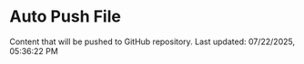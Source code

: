 # Auto Push File

Content that will be pushed to GitHub repository.
Last updated: 07/22/2025, 05:36:22 PM